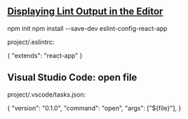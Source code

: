 
## [Displaying Lint Output in the Editor](https://github.com/facebookincubator/create-react-app/blob/master/packages/react-scripts/template/README.md#displaying-lint-output-in-the-editor)

npm init
npm install --save-dev eslint-config-react-app

project/.eslintrc:

{
    "extends": "react-app"
}

## Visual Studio Code: open file

project/.vscode/tasks.json:

{
    "version": "0.1.0",
    "command": "open",
    "args": ["${file}"],
}